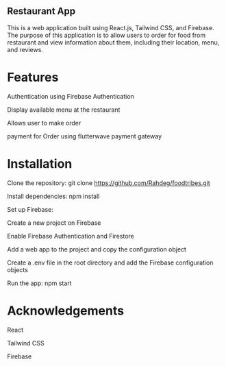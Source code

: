 ## Restaurant App

This is a web application built using React.js, Tailwind CSS, and Firebase. The purpose of this application is to allow users to order for food from restaurant and view information about them, including their location, menu, and reviews.

# Features
Authentication using Firebase Authentication

Display available menu at the restaurant

Allows user to make  order 

payment for Order using flutterwave payment gateway

# Installation

Clone the repository: git clone https://github.com/Rahdeg/foodtribes.git

Install dependencies: npm install

Set up Firebase:

Create a new project on Firebase

Enable Firebase Authentication and Firestore

Add a web app to the project and copy the configuration object

Create a .env file in the root directory and add the Firebase configuration objects

Run the app: npm start

# Acknowledgements
React

Tailwind CSS

Firebase

